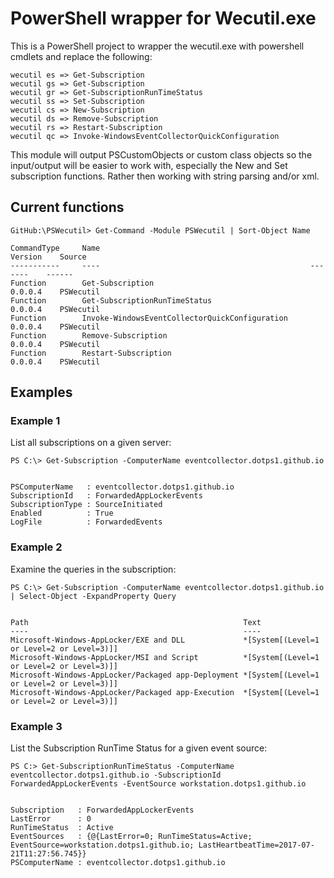 # PowerShell wrapper for Wecutil.exe
This is a PowerShell project to wrapper the wecutil.exe with powershell cmdlets and replace the following:

```
wecutil es => Get-Subscription
wecutil gs => Get-Subscription
wecutil gr => Get-SubscriptionRunTimeStatus
wecutil ss => Set-Subscription
wecutil cs => New-Subscription
wecutil ds => Remove-Subscription
wecutil rs => Restart-Subscription
wecutil qc => Invoke-WindowsEventCollectorQuickConfiguration
```

This module will output PSCustomObjects or custom class objects so the input/output will be easier to work with, especially the New and Set subscription functions.
Rather then working with string parsing and/or xml.

## Current functions

```
GitHub:\PSWecutil> Get-Command -Module PSWecutil | Sort-Object Name

CommandType     Name                                               Version    Source
-----------     ----                                               -------    ------
Function        Get-Subscription                                   0.0.0.4    PSWecutil
Function        Get-SubscriptionRunTimeStatus                      0.0.0.4    PSWecutil
Function        Invoke-WindowsEventCollectorQuickConfiguration     0.0.0.4    PSWecutil
Function        Remove-Subscription                                0.0.0.4    PSWecutil
Function        Restart-Subscription                               0.0.0.4    PSWecutil
```

## Examples

### Example 1
List all subscriptions on a given server:

```
PS C:\> Get-Subscription -ComputerName eventcollector.dotps1.github.io


PSComputerName   : eventcollector.dotps1.github.io
SubscriptionId   : ForwardedAppLockerEvents
SubscriptionType : SourceInitiated
Enabled          : True
LogFile          : ForwardedEvents
```

### Example 2
Examine the queries in the subscription:

```
PS C:\> Get-Subscription -ComputerName eventcollector.dotps1.github.io | Select-Object -ExpandProperty Query


Path                                                Text
----                                                ----
Microsoft-Windows-AppLocker/EXE and DLL             *[System[(Level=1  or Level=2 or Level=3)]]
Microsoft-Windows-AppLocker/MSI and Script          *[System[(Level=1  or Level=2 or Level=3)]]
Microsoft-Windows-AppLocker/Packaged app-Deployment *[System[(Level=1  or Level=2 or Level=3)]]
Microsoft-Windows-AppLocker/Packaged app-Execution  *[System[(Level=1  or Level=2 or Level=3)]]
```

### Example 3
List the Subscription RunTime Status for a given event source:

```
PS C:> Get-SubscriptionRunTimeStatus -ComputerName eventcollector.dotps1.github.io -SubscriptionId ForwardedAppLockerEvents -EventSource workstation.dotps1.github.io


Subscription   : ForwardedAppLockerEvents
LastError      : 0
RunTimeStatus  : Active
EventSources   : {@{LastError=0; RunTimeStatus=Active; EventSource=workstation.dotps1.github.io; LastHeartbeatTime=2017-07-21T11:27:56.745}}
PSComputerName : eventcollector.dotps1.github.io
```
